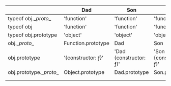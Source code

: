 |                          | Dad                | Son                    | Gon                    | dad           | son           | gon           |
| ------------------------ | ------------------ | ---------------------- | ---------------------- | ------------- | ------------- | ------------- |
| typeof obj.\__proto__    | 'function'         | 'function'             | 'function'             | 'object'      | 'object'      | 'object'      |
| typeof obj               | 'function'         | 'function'             | 'function'             | 'object'      | 'object'      | 'object'      |
| typeof obj.prototype     | 'object'           | 'object'               | 'object'               |               |               |               |
| obj.\__proto__           | Function.prototype | Dad                    | Son                    | Dad.prototype | Son.prototype | Gon.prototype |
| obj.prototype            | '{constructor: ƒ}' | 'Dad {constructor: ƒ}' | 'Son {constructor: ƒ}' | undefined     | undefined     | undefined     |
| obj.prototype.\__proto__ | Object.prototype   | Dad.prototype          | Son.prototype          |               |               |               |
|                          |                    |                        |                        |               |               |               |
|                          |                    |                        |                        |               |               |               |

